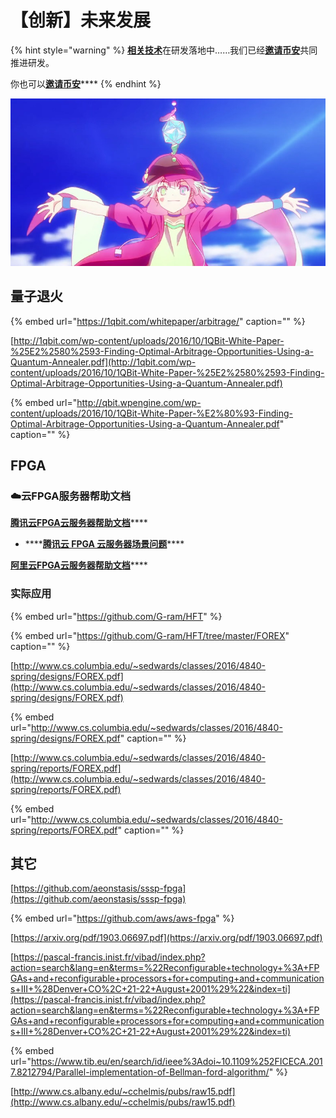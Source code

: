 # 【创新】未来发展

{% hint style="warning" %}
[**相关技术**](https://guhhhhaa.gitbook.io/bfm-unity-doc-v1/bfm-suan-fa-de-wei-lai-fa-zhan-wei-wan-cheng)在研发落地中……我们已经[**邀请币安**](https://www.binance.com/zh-CN/my/user-support/feedback/entry)共同推进研发。  
  
你也可以[**邀请币安**](https://www.binance.com/zh-CN/my/user-support/feedback/entry)\*\*\*\*
{% endhint %}

![](../.gitbook/assets/282c69f822ed2447614576b30f49cdc3.jpeg)

## 量子退火

{% embed url="https://1qbit.com/whitepaper/arbitrage/" caption="" %}

[http://1qbit.com/wp-content/uploads/2016/10/1QBit-White-Paper-%25E2%2580%2593-Finding-Optimal-Arbitrage-Opportunities-Using-a-Quantum-Annealer.pdf](http://1qbit.com/wp-content/uploads/2016/10/1QBit-White-Paper-%25E2%2580%2593-Finding-Optimal-Arbitrage-Opportunities-Using-a-Quantum-Annealer.pdf)

{% embed url="http://qbit.wpengine.com/wp-content/uploads/2016/10/1QBit-White-Paper-%E2%80%93-Finding-Optimal-Arbitrage-Opportunities-Using-a-Quantum-Annealer.pdf" caption="" %}

## FPGA

### ☁️云FPGA服务器帮助文档

[**腾讯云FPGA云服务器帮助文档**](https://cloud.tencent.com/product/fpga/details)\*\*\*\*

* \*\*\*\*[**腾讯云 FPGA 云服务器场景问题**](https://cloud.tencent.com/product/fpga/faqs)\*\*\*\*

[**阿里云FPGA云服务器帮助文档**](https://help.aliyun.com/product/155039.html)\*\*\*\*

### 实际应用

{% embed url="https://github.com/G-ram/HFT" %}

{% embed url="https://github.com/G-ram/HFT/tree/master/FOREX" caption="" %}

[http://www.cs.columbia.edu/~sedwards/classes/2016/4840-spring/designs/FOREX.pdf](http://www.cs.columbia.edu/~sedwards/classes/2016/4840-spring/designs/FOREX.pdf)

{% embed url="http://www.cs.columbia.edu/~sedwards/classes/2016/4840-spring/designs/FOREX.pdf" caption="" %}

[http://www.cs.columbia.edu/~sedwards/classes/2016/4840-spring/reports/FOREX.pdf](http://www.cs.columbia.edu/~sedwards/classes/2016/4840-spring/reports/FOREX.pdf)

{% embed url="http://www.cs.columbia.edu/~sedwards/classes/2016/4840-spring/reports/FOREX.pdf" caption="" %}

## 其它

[https://github.com/aeonstasis/sssp-fpga](https://github.com/aeonstasis/sssp-fpga)

{% embed url="https://github.com/aws/aws-fpga" %}

[https://arxiv.org/pdf/1903.06697.pdf](https://arxiv.org/pdf/1903.06697.pdf)

[https://pascal-francis.inist.fr/vibad/index.php?action=search&lang=en&terms=%22Reconfigurable+technology+%3A+FPGAs+and+reconfigurable+processors+for+computing+and+communications+III+%28Denver+CO%2C+21-22+August+2001%29%22&index=ti](https://pascal-francis.inist.fr/vibad/index.php?action=search&lang=en&terms=%22Reconfigurable+technology+%3A+FPGAs+and+reconfigurable+processors+for+computing+and+communications+III+%28Denver+CO%2C+21-22+August+2001%29%22&index=ti)

{% embed url="https://www.tib.eu/en/search/id/ieee%3Adoi~10.1109%252FICECA.2017.8212794/Parallel-implementation-of-Bellman-ford-algorithm/" %}

 [http://www.cs.albany.edu/~cchelmis/pubs/raw15.pdf](http://www.cs.albany.edu/~cchelmis/pubs/raw15.pdf)

